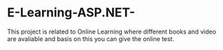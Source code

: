 # E-Learning-ASP.NET-
This project is related to Online Learning where different books and video are avaliable and basis on this you can give the online test.

